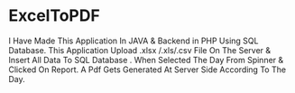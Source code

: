 # ExcelToPDF
I Have Made This Application In  JAVA &amp; Backend in PHP Using SQL Database. This Application Upload .xlsx /.xls/.csv File On The Server &amp; Insert All Data To SQL Database . When Selected The Day From Spinner &amp; Clicked On Report. A Pdf Gets Generated At Server Side According To The Day.

